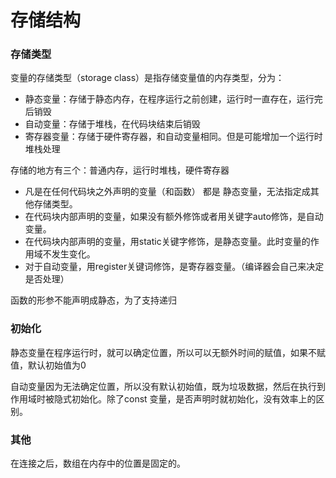 # 存储结构

### 存储类型

变量的存储类型（storage class）是指存储变量值的内存类型，分为：

* 静态变量：存储于静态内存，在程序运行之前创建，运行时一直存在，运行完后销毁
* 自动变量：存储于堆栈，在代码块结束后销毁
* 寄存器变量：存储于硬件寄存器，和自动变量相同。但是可能增加一个运行时堆栈处理

存储的地方有三个：普通内存，运行时堆栈，硬件寄存器

* 凡是在任何代码块之外声明的变量（和函数） 都是 静态变量，无法指定成其他存储类型。
* 在代码块内部声明的变量，如果没有额外修饰或者用关键字auto修饰，是自动变量。
* 在代码块内部声明的变量，用static关键字修饰，是静态变量。此时变量的作用域不发生变化。
* 对于自动变量，用register关键词修饰，是寄存器变量。（编译器会自己来决定是否处理）

函数的形参不能声明成静态，为了支持递归

### 初始化

静态变量在程序运行时，就可以确定位置，所以可以无额外时间的赋值，如果不赋值，默认初始值为0

自动变量因为无法确定位置，所以没有默认初始值，既为垃圾数据，然后在执行到作用域时被隐式初始化。除了const 变量，是否声明时就初始化，没有效率上的区别。

### 其他

在连接之后，数组在内存中的位置是固定的。

